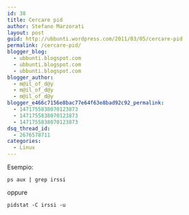 ```yaml
---
id: 38
title: Cercare pid
author: Stefano Marzorati
layout: post
guid: http://ubbunti.wordpress.com/2011/03/05/cercare-pid
permalink: /cercare-pid/
blogger_blog:
  - ubbunti.blogspot.com
  - ubbunti.blogspot.com
  - ubbunti.blogspot.com
blogger_author:
  - m@il_of_d@y
  - m@il_of_d@y
  - m@il_of_d@y
blogger_e466c7156e8bac77e64f63e8bad92c92_permalink:
  - 1471755838070123873
  - 1471755838070123873
  - 1471755838070123873
dsq_thread_id:
  - 2676578711
categories:
  - Linux
---
```

Esempio:

`ps aux | grep irssi`

oppure

`pidstat -C irssi -u`